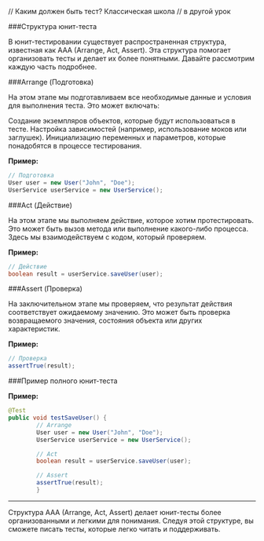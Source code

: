 // Каким должен быть тест? Классическая школа
// в другой урок

###Структура юнит-теста

В юнит-тестировании существует распространенная структура, известная как AAA (Arrange, Act, Assert). 
Эта структура помогает организовать тесты и делает их более понятными. Давайте рассмотрим каждую часть подробнее.

###Arrange (Подготовка)

На этом этапе мы подготавливаем все необходимые данные и условия для выполнения теста. Это может включать:

Создание экземпляров объектов, которые будут использоваться в тесте.
Настройка зависимостей (например, использование моков или заглушек).
Инициализацию переменных и параметров, которые понадобятся в процессе тестирования.

**Пример:**
```java
// Подготовка
User user = new User("John", "Doe");
UserService userService = new UserService();
```

###Act (Действие)

На этом этапе мы выполняем действие, которое хотим протестировать. Это может быть вызов метода или выполнение какого-либо процесса.
Здесь мы взаимодействуем с кодом, который проверяем.

**Пример:**
```java
// Действие
boolean result = userService.saveUser(user);
```

###Assert (Проверка)

На заключительном этапе мы проверяем, что результат действия соответствует ожидаемому значению.
Это может быть проверка возвращаемого значения, состояния объекта или других характеристик.

**Пример:**
```java
// Проверка
assertTrue(result);
```

###Пример полного юнит-теста

**Пример:**
```java
@Test
public void testSaveUser() {
        // Arrange
        User user = new User("John", "Doe");
        UserService userService = new UserService();

        // Act
        boolean result = userService.saveUser(user);

        // Assert
        assertTrue(result);
        }
```

---

Структура AAA (Arrange, Act, Assert) делает юнит-тесты более организованными и легкими для понимания. Следуя этой структуре, вы сможете писать тесты, которые легко читать и поддерживать.